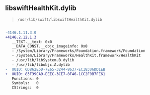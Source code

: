 ## libswiftHealthKit.dylib

> `/usr/lib/swift/libswiftHealthKit.dylib`

```diff

-4146.1.11.3.0
+4146.2.12.1.3
   __TEXT.__text: 0x0
   __DATA_CONST.__objc_imageinfo: 0x8
   - /System/Library/Frameworks/Foundation.framework/Foundation
   - /System/Library/Frameworks/HealthKit.framework/HealthKit
   - /usr/lib/libSystem.B.dylib
   - /usr/lib/libobjc.A.dylib
-  UUID: 6D862E5D-7E65-3244-8637-EC18306DD1EB
+  UUID: 83F39CA9-EEEC-3CE7-8F46-1CC2F0B7FE61
   Functions: 0
   Symbols:   0
   CStrings:  0

```
